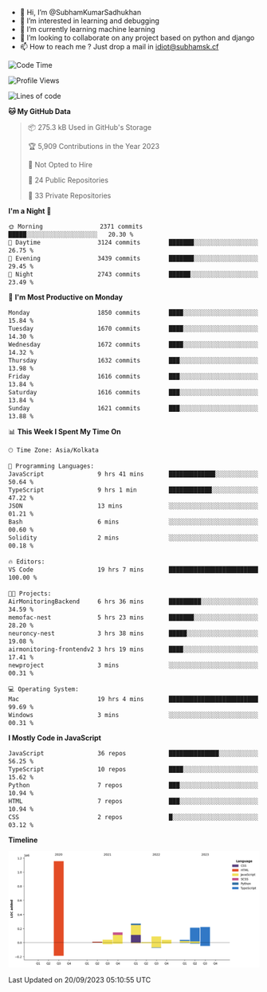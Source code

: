 - 👋 Hi, I’m @SubhamKumarSadhukhan
- 👀 I’m interested in learning and debugging
- 🌱 I’m currently learning machine learning
- 💞️ I’m looking to collaborate on any project based on python and django
- 📫 How to reach me ?
      Just drop a mail in idiot@subhamsk.cf

<!---
SubhamKumarSadhukhan/SubhamKumarSadhukhan is a ✨ special ✨ repository because its `README.md` (this file) appears on your GitHub profile.
You can click the Preview link to take a look at your changes.
--->


<!--START_SECTION:waka-->
![Code Time](http://img.shields.io/badge/Code%20Time-1%2C575%20hrs%2048%20mins-blue)

![Profile Views](http://img.shields.io/badge/Profile%20Views-11-blue)

![Lines of code](https://img.shields.io/badge/From%20Hello%20World%20I%27ve%20Written-2.2%20million%20lines%20of%20code-blue)

**🐱 My GitHub Data** 

> 📦 275.3 kB Used in GitHub's Storage 
 > 
> 🏆 5,909 Contributions in the Year 2023
 > 
> 🚫 Not Opted to Hire
 > 
> 📜 24 Public Repositories 
 > 
> 🔑 33 Private Repositories 
 > 
**I'm a Night 🦉** 

```text
🌞 Morning                2371 commits        █████░░░░░░░░░░░░░░░░░░░░   20.30 % 
🌆 Daytime                3124 commits        ███████░░░░░░░░░░░░░░░░░░   26.75 % 
🌃 Evening                3439 commits        ███████░░░░░░░░░░░░░░░░░░   29.45 % 
🌙 Night                  2743 commits        ██████░░░░░░░░░░░░░░░░░░░   23.49 % 
```
📅 **I'm Most Productive on Monday** 

```text
Monday                   1850 commits        ████░░░░░░░░░░░░░░░░░░░░░   15.84 % 
Tuesday                  1670 commits        ████░░░░░░░░░░░░░░░░░░░░░   14.30 % 
Wednesday                1672 commits        ████░░░░░░░░░░░░░░░░░░░░░   14.32 % 
Thursday                 1632 commits        ███░░░░░░░░░░░░░░░░░░░░░░   13.98 % 
Friday                   1616 commits        ███░░░░░░░░░░░░░░░░░░░░░░   13.84 % 
Saturday                 1616 commits        ███░░░░░░░░░░░░░░░░░░░░░░   13.84 % 
Sunday                   1621 commits        ███░░░░░░░░░░░░░░░░░░░░░░   13.88 % 
```


📊 **This Week I Spent My Time On** 

```text
🕑︎ Time Zone: Asia/Kolkata

💬 Programming Languages: 
JavaScript               9 hrs 41 mins       █████████████░░░░░░░░░░░░   50.64 % 
TypeScript               9 hrs 1 min         ████████████░░░░░░░░░░░░░   47.22 % 
JSON                     13 mins             ░░░░░░░░░░░░░░░░░░░░░░░░░   01.21 % 
Bash                     6 mins              ░░░░░░░░░░░░░░░░░░░░░░░░░   00.60 % 
Solidity                 2 mins              ░░░░░░░░░░░░░░░░░░░░░░░░░   00.18 % 

🔥 Editors: 
VS Code                  19 hrs 7 mins       █████████████████████████   100.00 % 

🐱‍💻 Projects: 
AirMonitoringBackend     6 hrs 36 mins       █████████░░░░░░░░░░░░░░░░   34.59 % 
memofac-nest             5 hrs 23 mins       ███████░░░░░░░░░░░░░░░░░░   28.20 % 
neuroncy-nest            3 hrs 38 mins       █████░░░░░░░░░░░░░░░░░░░░   19.08 % 
airmonitoring-frontendv2 3 hrs 19 mins       ████░░░░░░░░░░░░░░░░░░░░░   17.41 % 
newproject               3 mins              ░░░░░░░░░░░░░░░░░░░░░░░░░   00.31 % 

💻 Operating System: 
Mac                      19 hrs 4 mins       █████████████████████████   99.69 % 
Windows                  3 mins              ░░░░░░░░░░░░░░░░░░░░░░░░░   00.31 % 
```

**I Mostly Code in JavaScript** 

```text
JavaScript               36 repos            ██████████████░░░░░░░░░░░   56.25 % 
TypeScript               10 repos            ████░░░░░░░░░░░░░░░░░░░░░   15.62 % 
Python                   7 repos             ███░░░░░░░░░░░░░░░░░░░░░░   10.94 % 
HTML                     7 repos             ███░░░░░░░░░░░░░░░░░░░░░░   10.94 % 
CSS                      2 repos             █░░░░░░░░░░░░░░░░░░░░░░░░   03.12 % 
```



**Timeline**

![Lines of Code chart](https://raw.githubusercontent.com/SubhamKumarSadhukhan/SubhamKumarSadhukhan/main/assets/bar_graph.png)


 Last Updated on 20/09/2023 05:10:55 UTC
<!--END_SECTION:waka-->
